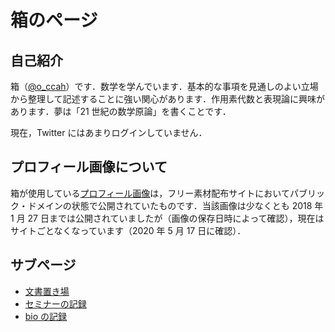 # 箱のページ

## 自己紹介

箱（[@o_ccah](https://twitter.com/o_ccah/)）です．数学を学んでいます．基本的な事項を見通しのよい立場から整理して記述することに強い関心があります．作用素代数と表現論に興味があります．夢は「21 世紀の数学原論」を書くことです．

現在，Twitter にはあまりログインしていません．

## プロフィール画像について

箱が使用している[プロフィール画像](imgs/gi01a201502181400.jpg)は，フリー素材配布サイトにおいてパブリック・ドメインの状態で公開されていたものです．当該画像は少なくとも 2018 年 1 月 27 日までは公開されていましたが（画像の保存日時によって確認），現在はサイトごとなくなっています（2020 年 5 月 17 日に確認）．

## サブページ

* [文書置き場](docs.md)
* [セミナーの記録](seminar.md)
* [bio の記録](bio.md)
